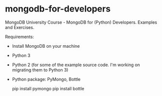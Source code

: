 # mongodb-for-developers
MongoDB University Course - MongoDB for (Python) Developers. Examples and Exercises.

Requirements:
- Install MongoDB on your machine
- Python 3
- Python 2 (for some of the example source code. I'm working on migrating them to Python 3)
- Python package: PyMongo, Bottle

    pip install pymongo
    pip install bottle
